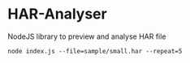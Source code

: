 # HAR-Analyser
NodeJS library to preview and analyse HAR file 

`
node index.js --file=sample/small.har --repeat=5
`
